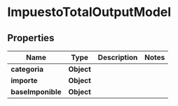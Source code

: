 # ImpuestoTotalOutputModel

## Properties
Name | Type | Description | Notes
------------ | ------------- | ------------- | -------------
**categoria** | **Object** |  | 
**importe** | **Object** |  | 
**baseImponible** | **Object** |  | 
